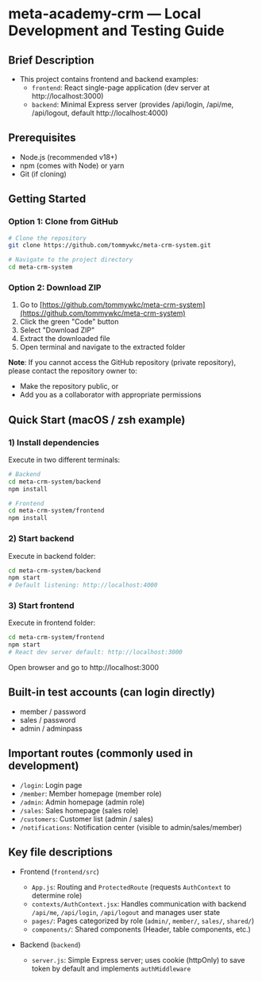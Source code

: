 # meta-academy-crm — Local Development and Testing Guide

## Brief Description
- This project contains frontend and backend examples:
  - `frontend`: React single-page application (dev server at http://localhost:3000)
  - `backend`: Minimal Express server (provides /api/login, /api/me, /api/logout, default http://localhost:4000)



## Prerequisites
- Node.js (recommended v18+)
- npm (comes with Node) or yarn
- Git (if cloning)

## Getting Started

### Option 1: Clone from GitHub
```bash
# Clone the repository
git clone https://github.com/tommywkc/meta-crm-system.git

# Navigate to the project directory
cd meta-crm-system
```

### Option 2: Download ZIP
1. Go to [https://github.com/tommywkc/meta-crm-system](https://github.com/tommywkc/meta-crm-system)
2. Click the green "Code" button
3. Select "Download ZIP"
4. Extract the downloaded file
5. Open terminal and navigate to the extracted folder

**Note**: If you cannot access the GitHub repository (private repository), please contact the repository owner to:
- Make the repository public, or
- Add you as a collaborator with appropriate permissions

## Quick Start (macOS / zsh example)

### 1) Install dependencies

Execute in two different terminals:

```bash
# Backend
cd meta-crm-system/backend
npm install

# Frontend  
cd meta-crm-system/frontend
npm install
```

### 2) Start backend

Execute in backend folder:

```bash
cd meta-crm-system/backend
npm start
# Default listening: http://localhost:4000
```

### 3) Start frontend

Execute in frontend folder:

```bash
cd meta-crm-system/frontend
npm start
# React dev server default: http://localhost:3000
```

Open browser and go to http://localhost:3000

## Built-in test accounts (can login directly)
- member / password
- sales  / password
- admin  / adminpass

## Important routes (commonly used in development)
- `/login`: Login page
- `/member`: Member homepage (member role)
- `/admin`: Admin homepage (admin role)
- `/sales`: Sales homepage (sales role)
- `/customers`: Customer list (admin / sales)
- `/notifications`: Notification center (visible to admin/sales/member)

## Key file descriptions
- Frontend (`frontend/src`)
  - `App.js`: Routing and `ProtectedRoute` (requests `AuthContext` to determine role)
  - `contexts/AuthContext.jsx`: Handles communication with backend `/api/me`, `/api/login`, `/api/logout` and manages user state
  - `pages/`: Pages categorized by role (`admin/`, `member/`, `sales/`, `shared/`)
  - `components/`: Shared components (Header, table components, etc.)

- Backend (`backend`)
  - `server.js`: Simple Express server; uses cookie (httpOnly) to save token by default and implements `authMiddleware`

